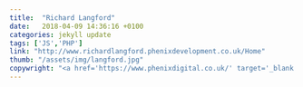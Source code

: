 ```yaml
---
title:  "Richard Langford"
date:   2018-04-09 14:36:16 +0100
categories: jekyll update
tags: ['JS','PHP']
link: "http://www.richardlangford.phenixdevelopment.co.uk/Home"
thumb: "/assets/img/langford.jpg"
copywright: "<a href='https://www.phenixdigital.co.uk/' target='_blank'>&copy; Phenix Digital Ltd</a>"
---
```


